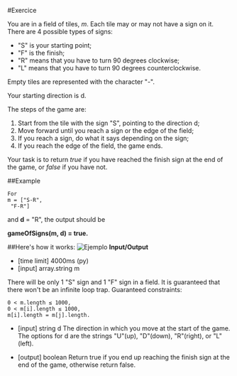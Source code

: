 #Exercice

You are in a field of tiles, *m*. Each tile may or may not have a sign on it.There are 4 possible types of signs:
* "S" is your starting point;* "F" is the finish;* "R" means that you have to turn 90 degrees clockwise;* "L" means that you have to turn 90 degrees counterclockwise.Empty tiles are represented with the character "-".Your starting direction is d.The steps of the game are:1.	Start from the tile with the sign "S", pointing to the direction d;2.	Move forward until you reach a sign or the edge of the field;3.	If you reach a sign, do what it says depending on the sign;4.	If you reach the edge of the field, the game ends.Your task is to return *true* if you have reached the finish sign at the end of the game, or *false* if you have not.##Example	For	m = ["S-R",      "F-R"]and **d** = "R", the output should be**gameOfSigns(m, d) = true.**##Here's how it works:![Ejemplo](http://macdown.uranusjr.com/static/images/logo-160.png)**Input/Output**
* [time limit] 4000ms (py)* [input] array.string mThere will be only 1 "S" sign and 1 "F" sign in a field.It is guaranteed that there won't be an infinite loop trap.Guaranteed constraints:	0 < m.length ≤ 1000,	0 < m[i].length ≤ 1000,	m[i].length = m[j].length.* [input] string dThe direction in which you move at the start of the game. The options for d are the strings "U"(up), "D"(down), "R"(right), or "L"(left).* [output] booleanReturn true if you end up reaching the finish sign at the end of the game, otherwise return false.